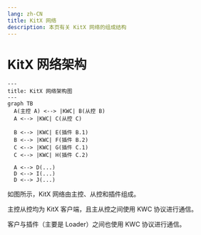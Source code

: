 ```yaml
---
lang: zh-CN
title: KitX 网络
description: 本页有关 KitX 网络的组成结构
---
```


# KitX 网络架构

```mermaid
---
title: KitX 网络架构图
---
graph TB
  A(主控 A) <--> |KWC| B(从控 B)
  A <--> |KWC| C(从控 C)

  B <--> |KWC| E(插件 B.1)
  B <--> |KWC| F(插件 B.2)
  C <--> |KWC| G(插件 C.1)
  C <--> |KWC| H(插件 C.2)

  A <--> D(...)
  D <--> I(...)
  D <--> J(...)
```

如图所示，KitX 网络由主控、从控和插件组成。

主控从控均为 KitX 客户端，且主从控之间使用 KWC 协议进行通信。

客户与插件（主要是 Loader）之间也使用 KWC 协议进行通信。
